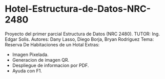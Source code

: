 # Hotel-Estructura-de-Datos-NRC-2480
Proyecto del primer parcial Estructura de Datos (NRC 2480). TUTOR: Ing. Edgar Solis. Autores: Dany Lasso, Diego Borja, Bryan Rodriguez
Tema: Reserva De Habitaciones de un Hotal
Extras: 
 - Imagen Pixelada.
 - Generacion de imagen QR.
 - Despliegue de informacion por PDF.
 - Ayuda con F1.
